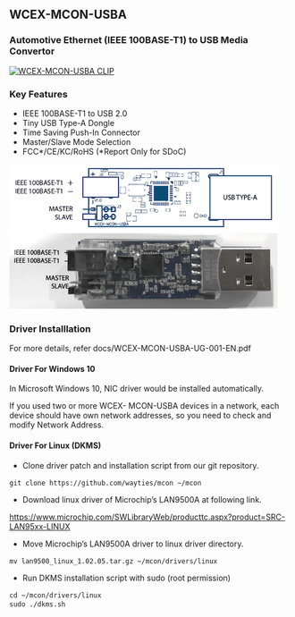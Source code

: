 ## WCEX-MCON-USBA
### Automotive Ethernet (IEEE 100BASE-T1) to USB Media Convertor

[![WCEX-MCON-USBA CLIP](https://img.youtube.com/vi/7_dyjh7gOdk/0.jpg)](https://www.youtube.com/watch?v=7_dyjh7gOdk "WCEX-MCON-USBA CLIP")

### Key Features

<ul>
  <li>IEEE 100BASE-T1 to USB 2.0</li>
  <li>Tiny USB Type-A Dongle</li>
  <li>Time Saving Push-In Connector</li>
  <li>Master/Slave Mode Selection</li>
  <li>FCC*/CE/KC/RoHS (*Report Only for SDoC)</li>
</ul>
  
![WCEX-MCON-USBA](https://github.com/wayties/mcon/blob/master/images/wcex-mcon-usba.png "WCEX-MCON-USBA")
![WCEX-MCON-USBA REAL](https://github.com/wayties/mcon/blob/master/images/wcex-mcon-usba-real.png "WCEX-MCON-USBA REAL")

### Driver Installlation

For more details, refer docs/WCEX-MCON-USBA-UG-001-EN.pdf

#### Driver For Windows 10

In Microsoft Windows 10, NIC driver would be installed automatically.

If you used two or more WCEX- MCON-USBA devices in a network, each device should have own network addresses,
so you need to check and modify Network Address.

#### Driver For Linux (DKMS)

- Clone driver patch and installation script from our git repository.
```
git clone https://github.com/wayties/mcon ~/mcon
```
- Download linux driver of Microchip’s LAN9500A at following link.

https://www.microchip.com/SWLibraryWeb/producttc.aspx?product=SRC-LAN95xx-LINUX

- Move Microchip’s LAN9500A driver to linux driver directory.
```
mv lan9500_linux_1.02.05.tar.gz ~/mcon/drivers/linux
```
- Run DKMS installation script with sudo (root permission)
```
cd ~/mcon/drivers/linux
sudo ./dkms.sh
```
